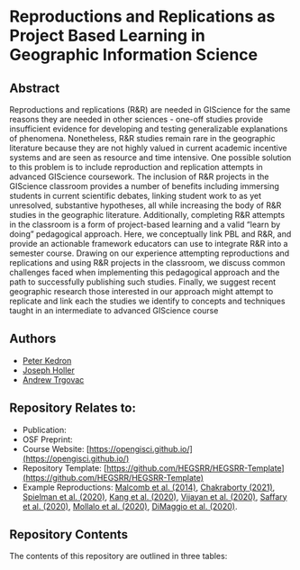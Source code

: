 # Reproductions and Replications as Project Based Learning in Geographic Information Science

## Abstract

Reproductions and replications (R&R) are needed in GIScience for the same reasons they are needed in other sciences - one-off studies provide insufficient evidence for developing and testing generalizable explanations of phenomena. Nonetheless, R&R studies remain rare in the geographic literature because they are not highly valued in current academic incentive systems and are seen as resource and time intensive. One possible solution to this problem is to include reproduction and replication attempts in advanced GIScience coursework. The inclusion of R&R projects in the GIScience classroom provides a number of benefits including immersing students in current scientific debates, linking student work to as yet unresolved, substantive hypotheses, all while increasing the body of R&R studies in the geographic literature. Additionally, completing R&R attempts in the classroom is a form of project-based learning and a valid “learn by doing” pedagogical approach. Here, we conceptually link PBL and R&R, and provide an actionable framework educators can use to integrate R&R into a semester course. Drawing on our experience attempting reproductions and replications and using R&R projects in the classroom, we discuss common challenges faced when implementing this pedagogical approach and the path to successfully publishing such studies. Finally, we suggest recent geographic research those interested in our approach might attempt to replicate and link each the studies we identify to concepts and techniques taught in an intermediate to advanced GIScience course

## Authors

- [Peter Kedron](https://peterkedron.com/)
- [Joseph Holler](https://github.com/josephholler)
- [Andrew Trgovac](https://www.andrewtrgovac.com/)

## Repository Relates to:

- Publication:
- OSF Preprint:
- Course Website: [https://opengisci.github.io/](https://opengisci.github.io/)
- Repository Template: [https://github.com/HEGSRR/HEGSRR-Template](https://github.com/HEGSRR/HEGSRR-Template)
- Example Reproductions: [Malcomb et al. (2014)](https://github.com/HEGSRR/RPr-Malcomb-2014), [Chakraborty (2021)](https://doi.org/10.17605/OSF.IO/S5MTQ), [Spielman et al. (2020)](https://doi.org/10.17605/OSF.IO/DZPE9), [Kang et al. (2020)](https://doi.org/10.17605/OSF.IO/N92V3), [Vijayan et al. (2020)](https://doi.org/10.17605/OSF.IO/MY5DZ), [Saffary et al. (2020)](https://doi.org/10.17605/OSF.IO/QFKG4), [Mollalo et al. (2020)](https://doi.org/10.17605/OSF.IO/E43KQ), [DiMaggio et al. (2020)](https://doi.org/10.17605/OSF.IO/N32GE ).

## Repository Contents

The contents of this repository are outlined in three tables:
